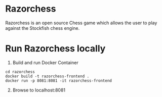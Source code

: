 # Razorchess
Razorchess is an open source Chess game which allows the user to play against the Stockfish chess engine.

# Run Razorchess locally
1. Build and run Docker Container
```
cd razorchess
docker build -t razorchess-frontend .
docker run -p 8081:8081 -it razorchess-frontend
```
2. Browse to localhost:8081
